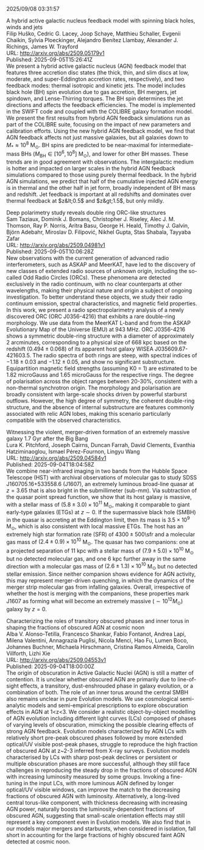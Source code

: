 2025/09/08 03:31:57  

A hybrid active galactic nucleus feedback model with spinning black
  holes, winds and jets  
Filip Huško, Cedric G. Lacey, Joop Schaye, Matthieu Schaller, Evgenii Chaikin, Sylvia Ploeckinger, Alejandro Benítez Llambay, Alexander J. Richings, James W. Trayford  
URL: http://arxiv.org/abs/2509.05179v1  
Published: 2025-09-05T15:26:41Z  
  We present a hybrid active galactic nucleus (AGN) feedback model that features three accretion disc states (the thick, thin, and slim discs at low, moderate, and super-Eddington accretion rates, respectively), and two feedback modes: thermal isotropic and kinetic jets. The model includes black hole (BH) spin evolution due to gas accretion, BH mergers, jet spindown, and Lense-Thirring torques. The BH spin determines the jet directions and affects the feedback efficiencies. The model is implemented in the SWIFT code and coupled with the COLIBRE galaxy formation model. We present the first results from hybrid AGN feedback simulations run as part of the COLIBRE suite, focusing on the impact of new parameters and calibration efforts. Using the new hybrid AGN feedback model, we find that AGN feedback affects not just massive galaxies, but all galaxies down to $M_*\approx10^8$ $\mathrm{M}_\odot$. BH spins are predicted to be near-maximal for intermediate-mass BHs ($M_\mathrm{BH}\in[10^6,10^8]$ $\mathrm{M}_\odot$), and lower for other BH masses. These trends are in good agreement with observations. The intergalactic medium is hotter and impacted on larger scales in the hybrid AGN feedback simulations compared to those using purely thermal feedback. In the hybrid AGN simulations, we predict that half of the cumulative injected AGN energy is in thermal and the other half in jet form, broadly independent of BH mass and redshift. Jet feedback is important at all redshifts and dominates over thermal feedback at $z&lt;0.5$ and $z&gt;1.5$, but only mildly.   

Deep polarimetry study reveals double ring ORC-like structures  
Sam Taziaux, Dominik J. Bomans, Christopher J. Riseley, Alec J. M. Thomson, Ray P. Norris, Aritra Basu, George H. Heald, Timothy J. Galvin, Björn Adebahr, Miroslav D. Filipović, Nikhel Gupta, Stas Shabala, Tayyaba Zafar  
URL: http://arxiv.org/abs/2509.04981v1  
Published: 2025-09-05T10:06:28Z  
  New observations with the current generation of advanced radio interferometers, such as ASKAP and MeerKAT, have led to the discovery of new classes of extended radio sources of unknown origin, including the so-called Odd Radio Circles (ORCs). These phenomena are detected exclusively in the radio continuum, with no clear counterparts at other wavelengths, making their physical nature and origin a subject of ongoing investigation. To better understand these objects, we study their radio continuum emission, spectral characteristics, and magnetic field properties. In this work, we present a radio spectropolarimetry analysis of a newly discovered ORC (ORC J0356-4216) that exhibits a rare double-ring morphology. We use data from the MeerKAT L-band and from the ASKAP Evolutionary Map of the Universe (EMU) at 943 MHz. ORC J0356-4216 shows a symmetric double-ring structure with a diameter of approximately 2 arcminutes, corresponding to a physical size of 668 kpc based on the redshift ($0.494 \pm 0.068$) of its apparent host galaxy WISEA J035609.67-421603.5. The radio spectra of both rings are steep, with spectral indices of $-1.18 \pm 0.03$ and $-1.12 \pm 0.05$, and show no significant substructure. Equipartition magnetic field strengths (assuming K0 = 1) are estimated to be 1.82 microGauss and 1.65 microGauss for the respective rings. The degree of polarisation across the object ranges between 20-30%, consistent with a non-thermal synchrotron origin. The morphology and polarisation are broadly consistent with large-scale shocks driven by powerful starburst outflows. However, the high degree of symmetry, the coherent double-ring structure, and the absence of internal substructure are features commonly associated with relic AGN lobes, making this scenario particularly compatible with the observed characteristics.   

Witnessing the violent, merger-driven formation of an extremely massive
  galaxy 1.7 Gyr after the Big Bang  
Lura K. Pitchford, Joseph Cairns, Duncan Farrah, David Clements, Evanthia Hatziminaoglou, Ismael Pérez-Fournon, Lingyu Wang  
URL: http://arxiv.org/abs/2509.04584v1  
Published: 2025-09-04T18:04:58Z  
  We combine near-infrared imaging in two bands from the Hubble Space Telescope (HST) with archival observations of molecular gas to study SDSS J160705.16+533558.6 (J1607), an extremely luminous broad-line quasar at $z = 3.65$ that is also bright in the submillimeter (sub-mm). Via subtraction of the quasar point spread function, we show that its host galaxy is massive, with a stellar mass of $(5.8 \pm 3.0) \times 10^{11}$ M$_{\odot}$, making it comparable to giant early-type galaxies (ETGs) at $z\sim0$. If the supermassive black hole (SMBH) in the quasar is accreting at the Eddington limit, then its mass is $3.5 \times 10^{9}$ M$_{\odot}$, which is also consistent with local massive ETGs. The host has an extremely high star formation rate (SFR) of $4300 \pm 500$\sfr and a molecular gas mass of $(2.4 \pm 0.9)\times 10^{10}$ M$_{\odot}$. The quasar has two companions: one at a projected separation of 11 kpc with a stellar mass of $(7.9 \pm 5.0) \times 10^{10}$ M$_{\odot}$ but no detected molecular gas, and one 6 kpc further away in the same direction with a molecular gas mass of $(2.6 \pm 1.3) \times 10^{10}$ M$_{\odot}$ but no detected stellar emission. Since neither companion shows evidence for AGN activity, this may represent merger-driven quenching, in which the dynamics of the merger strip molecular gas from infalling galaxies. Overall, irrespective of whether the host is merging with the companions, these properties mark J1607 as forming what will become an extremely massive ($\sim10^{12}M_{\odot}$) galaxy by $z=0$.   

Characterizing the roles of transitory obscured phases and inner torus
  in shaping the fractions of obscured AGN at cosmic noon  
Alba V. Alonso-Tetilla, Francesco Shankar, Fabio Fontanot, Andrea Lapi, Milena Valentini, Annagrazia Puglisi, Nicola Menci, Hao Fu, Lumen Boco, Johannes Buchner, Michaela Hirschmann, Cristina Ramos Almeida, Carolin Villforth, Lizhi Xie  
URL: http://arxiv.org/abs/2509.04553v1  
Published: 2025-09-04T18:00:00Z  
  The origin of obscuration in Active Galactic Nuclei (AGN) is still a matter of contention. It is unclear whether obscured AGN are primarily due to line-of-sight effects, a transitory, dust-enshrouded phase in galaxy evolution, or a combination of both. The role of an inner torus around the central SMBH also remains unclear in pure Evolution models. We use cosmological semi-analytic models and semi-empirical prescriptions to explore obscuration effects in AGN at 1&lt;z&lt;3. We consider a realistic object-by-object modelling of AGN evolution including different light curves (LCs) composed of phases of varying levels of obscuration, mimicking the possible clearing effects of strong AGN feedback. Evolution models characterized by AGN LCs with relatively short pre-peak obscured phases followed by more extended optical/UV visible post-peak phases, struggle to reproduce the high fraction of obscured AGN at z~2-3 inferred from X-ray surveys. Evolution models characterised by LCs with sharp post-peak declines or persistent or multiple obscuration phases are more successful, although they still face challenges in reproducing the steady drop in the fractions of obscured AGN with increasing luminosity measured by some groups. Invoking a fine-tuning in the input LCs, with more luminous AGN defined by longer optical/UV visible windows, can improve the match to the decreasing fractions of obscured AGN with luminosity. Alternatively, a long-lived central torus-like component, with thickness decreasing with increasing AGN power, naturally boosts the luminosity-dependent fractions of obscured AGN, suggesting that small-scale orientation effects may still represent a key component even in Evolution models. We also find that in our models major mergers and starbursts, when considered in isolation, fall short in accounting for the large fractions of highly obscured faint AGN detected at cosmic noon.   

